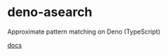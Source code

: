 # deno-asearch

Approximate pattern matching on Deno (TypeScript)

[docs](https://doc.deno.land/https://raw.githubusercontent.com/takker99/deno-asearch/0.4.0/mod.ts)
